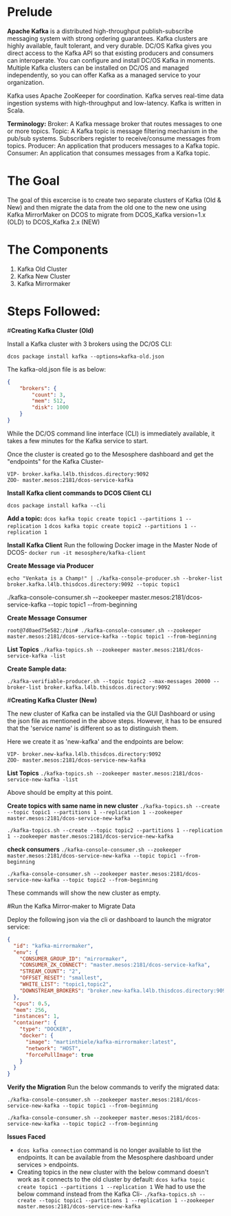 # Prelude
**Apache Kafka** is a distributed high-throughput publish-subscribe messaging system with strong ordering guarantees. Kafka clusters are highly available, fault tolerant, and very durable. DC/OS Kafka gives you direct access to the Kafka API so that existing producers and consumers can interoperate. You can configure and install DC/OS Kafka in moments. Multiple Kafka clusters can be installed on DC/OS and managed independently, so you can offer Kafka as a managed service to your organization.

Kafka uses Apache ZooKeeper for coordination. Kafka serves real-time data ingestion systems with high-throughput and low-latency. Kafka is written in Scala.

**Terminology:**
Broker: A Kafka message broker that routes messages to one or more topics.
Topic: A Kafka topic is message filtering mechanism in the pub/sub systems. Subscribers register to receive/consume messages from topics.
Producer: An application that producers messages to a Kafka topic.
Consumer: An application that consumes messages from a Kafka topic.


# The Goal
The goal of this excercise is to create two separate clusters of Kafka (Old & New) and then migrate the data from the old one to the new one using Kafka MirrorMaker on DCOS to migrate from DCOS_Kafka version=1.x (OLD)  to DCOS_Kafka 2.x (NEW)

# The Components
1. Kafka Old Cluster
2. Kafka New Cluster
3. Kafka Mirrormaker

# Steps Followed:

#**Creating Kafka Cluster (Old)**

Install a Kafka cluster with 3 brokers using the DC/OS CLI:

`dcos package install kafka --options=kafka-old.json`

The kafka-old.json file is as below:
```json
{
    "brokers": {
        "count": 3,
        "mem": 512,
        "disk": 1000
    }
}
```

While the DC/OS command line interface (CLI) is immediately available, it takes a few minutes for the Kafka service to start.

Once the cluster is created go to the Mesosphere dashboard and get the "endpoints" for the Kafka Cluster-
```
VIP- broker.kafka.l4lb.thisdcos.directory:9092
ZOO- master.mesos:2181/dcos-service-kafka
```

**Install Kafka client commands to DCOS Client CLI**

`dcos package install kafka --cli`

**Add a topic:**
`dcos kafka topic create topic1 --partitions 1 --replication 1`
`dcos kafka topic create topic2 --partitions 1 --replication 1`

**Install Kafka Client**
Run the following Docker image in the Master Node of DCOS-
`docker run -it mesosphere/kafka-client`

**Create Message via Producer**
```
echo "Venkata is a Champ!" | ./kafka-console-producer.sh --broker-list broker.kafka.l4lb.thisdcos.directory:9092 --topic topic1
```
./kafka-console-consumer.sh --zookeeper master.mesos:2181/dcos-service-kafka --topic topic1 --from-beginning

**Create Message Consumer**
```
root@7d0aed75e582:/bin# ./kafka-console-consumer.sh --zookeeper master.mesos:2181/dcos-service-kafka --topic topic1 --from-beginning
```

**List Topics**
`./kafka-topics.sh --zookeeper master.mesos:2181/dcos-service-kafka -list`

**Create Sample data:**
```
./kafka-verifiable-producer.sh --topic topic2 --max-messages 20000 --broker-list broker.kafka.l4lb.thisdcos.directory:9092
```

#**Creating Kafka Cluster (New)**

The new cluster of Kafka can be installed via the GUI Dashboard or using the json file as mentioned in the above steps. However, it has to be ensured that the 'service name' is different so as to distinguish them.

Here we create it as 'new-kafka' and the endpoints are below:
```
VIP- broker.new-kafka.l4lb.thisdcos.directory:9092
ZOO- master.mesos:2181/dcos-service-new-kafka
```
**List Topics**
`./kafka-topics.sh --zookeeper master.mesos:2181/dcos-service-new-kafka -list`

Above should be emplty at this point.

**Create topics with same name in new cluster**
`./kafka-topics.sh --create --topic topic1 --partitions 1 --replication 1 --zookeeper master.mesos:2181/dcos-service-new-kafka`

`./kafka-topics.sh --create --topic topic2 --partitions 1 --replication 1 --zookeeper master.mesos:2181/dcos-service-new-kafka`

**check consumers**
`./kafka-console-consumer.sh --zookeeper master.mesos:2181/dcos-service-new-kafka --topic topic1 --from-beginning`

`./kafka-console-consumer.sh --zookeeper master.mesos:2181/dcos-service-new-kafka --topic topic2 --from-beginning`

These commands will show the new cluster as empty.


#Run the Kafka Mirror-maker to Migrate Data

Deploy the following json via the cli or dashboard to launch the migrator service:

```json
{
  "id": "kafka-mirrormaker",
  "env": {
    "CONSUMER_GROUP_ID": "mirrormaker",
    "CONSUMER_ZK_CONNECT": "master.mesos:2181/dcos-service-kafka",
    "STREAM_COUNT": "2",
    "OFFSET_RESET": "smallest",
    "WHITE_LIST": "topic1,topic2",
    "DOWNSTREAM_BROKERS": "broker.new-kafka.l4lb.thisdcos.directory:9092"
  },
  "cpus": 0.5,
  "mem": 256,
  "instances": 1,
  "container": {
    "type": "DOCKER",
    "docker": {
      "image": "martinthiele/kafka-mirrormaker:latest",
      "network": "HOST",
      "forcePullImage": true
    }
  }
}
```

**Verify the Migration**
Run the below commands to verify the migrated data:

`./kafka-console-consumer.sh --zookeeper master.mesos:2181/dcos-service-new-kafka --topic topic1 --from-beginning`

`./kafka-console-consumer.sh --zookeeper master.mesos:2181/dcos-service-new-kafka --topic topic2 --from-beginning`


**Issues Faced**
- `dcos kafka connection` command is no longer available to list the endpoints. It can be available from the Mesosphere dashboard under services > endpoints.
- Creating topics in the new cluster with the below command doesn't work as it connects to the old cluster by default:
`dcos kafka topic create topic1 --partitions 1 --replication 1`
We had to use the below command instead from the Kafka Cli-
`./kafka-topics.sh --create --topic topic1 --partitions 1 --replication 1 --zookeeper master.mesos:2181/dcos-service-new-kafka`
